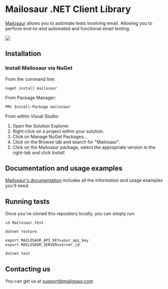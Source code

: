 # Mailosaur .NET Client Library

[Mailosaur](https://mailosaur.com) allows you to automate tests involving email. Allowing you to perform end-to-end automated and functional email testing.

[![](https://github.com/mailosaur/mailosaur-dotnet/workflows/CI/badge.svg)](actions)

## Installation

### Install Mailosaur via NuGet

From the command line:

```
nuget install mailosaur
```

From Package Manager:

```
PM> Install-Package mailosaur
```

From within Visual Studio:

1. Open the Solution Explorer.
2. Right-click on a project within your solution.
3. Click on Manage NuGet Packages...
4. Click on the Browse tab and search for "Mailosaur".
5. Click on the Mailosaur package, select the appropriate version in the right-tab and click *Install*.

## Documentation and usage examples

[Mailosaur's documentation](https://mailosaur.com/docs) includes all the information and usage examples you'll need.

## Running tests

Once you've cloned this repository locally, you can simply run:

```
cd Mailosaur.Test

dotnet restore

export MAILOSAUR_API_KEY=your_api_key
export MAILOSAUR_SERVER=server_id

dotnet test
```

## Contacting us

You can get us at [support@mailosaur.com](mailto:support@mailosaur.com)
